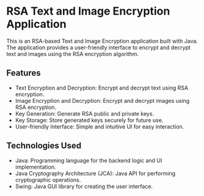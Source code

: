 # RSA Text and Image Encryption Application

This is an RSA-based Text and Image Encryption application built with Java. The application provides a user-friendly interface to encrypt and decrypt text and images using the RSA encryption algorithm.

## Features

- Text Encryption and Decryption: Encrypt and decrypt text using RSA encryption.
- Image Encryption and Decryption: Encrypt and decrypt images using RSA encryption.
- Key Generation: Generate RSA public and private keys.
- Key Storage: Store generated keys securely for future use.
- User-friendly Interface: Simple and intuitive UI for easy interaction.

## Technologies Used

- Java: Programming language for the backend logic and UI implementation.
- Java Cryptography Architecture (JCA): Java API for performing cryptographic operations.
- Swing: Java GUI library for creating the user interface.
